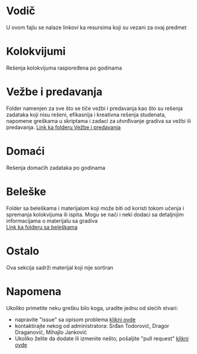 # Vodič
U ovom fajlu se nalaze linkovi ka resursima koji su vezani za ovaj predmet

# Kolokvijumi
Rešenja kolokvijuma raspoređena po godinama</br>

# Vežbe i predavanja
Folder namenjen za sve što se tiče vežbi i predavanja kao što su rešenja zadataka koji nisu rešeni, efikasnija i kreativna rešenja studenata, napomene greškama u skriptama i zadaci za utvrđivanje gradiva sa vežbi ili predavanja.
[Link ka folderu Vežbe i predavanja](https://github.com/Produktivna-grupa/PMFKG/tree/master/II%20godina/Zimski%20semestar/BP1/Ve%9ebe%20i%20predavanja/)

# Domaći
Rešenja domaćih zadataka po godinama</br>

[//]: # ( COMMENT tekst:Link ka rešenjima domaćih zadataka; link:https://github.com/Produktivna-grupa/PMFKG/tree/master/II%20godina/Zimski%20semestar/OS1/Doma%C4%87i)

# Beleške
Folder sa beleškama i materijalom koji može biti od koristi tokom učenja i spremanja kolokvijuma ili ispita. Mogu se naći i neki dodaci sa detaljnijim informacijama
o materijalu sa gradiva</br>
[Link ka folderu sa beleškama](https://github.com/Produktivna-grupa/PMFKG/tree/master/II%20godina/Zimski%20semestar/BP1/Bele%C5%A1ke)

# Ostalo
Ova sekcija sadrži materijal koji nije sortiran

[//]: # ( COMMENT tekst: Link ka folderu Ostalo; Link: https://github.com/Produktivna-grupa/PMFKG/tree/master/II%20godina/Zimski%20semestar/BP1/Ostalo/ )

# Napomena
Ukoliko primetite neku grešku bilo koga, uradite jednu od slećih stvari:
* napravite "issue" sa opisom problema [klikni ovde](https://github.com/Produktivna-grupa/PMFKG/issues/new)
* kontaktirajte nekog od administratora: Srđan Todorović, Dragor Draganović, Mihajlo Janković
* Ukoliko želite da dodate ili izmenite nešto, pošaljite "pull request" [klikni ovde](https://github.com/Produktivna-grupa/PMFKG/compare)
